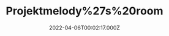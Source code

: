 ---
title: "Projektmelody%27s%20room"
videoSrc: https://f000.backblazeb2.com/file/futureporn/projektmelody-chaturbate-2022-04-06.mp4
videoSrcHash: bafybeicnsljyulw66qqrff6omzac7wha425i2okolymqelkpq7tbipy23y?filename=projektmelody-chaturbate-20220406T000200Z-source.mp4
video720Hash: 
video480Hash: 
video360Hash: 
video240Hash: bafybeibe2uefrcfxst22jgw4hdrxam67pbywi7giwnkuvsqg7qz74kf6fy?filename=projektmelody-chaturbate-20220406T000200Z-240p.mp4
thinHash: 
thiccHash: bafkreicvwmqdp7nyesbcmntkfjst66unprls4w6y3rf5wxvyka5cytm5sy?filename=20220406T000200Z-thicc.jpg
announceTitle: "cheeks%20---------%3E%20"
announceUrl: https://twitter.com/ProjektMelody/status/1511494467097870340
date: 2022-04-06T00:02:17.000Z
note: 
video240TmpFilePath: 
tmpFilePath: /root/projektmelody-chaturbate-2022-04-06.mp4
layout: layouts/vod.njk
tags:
---